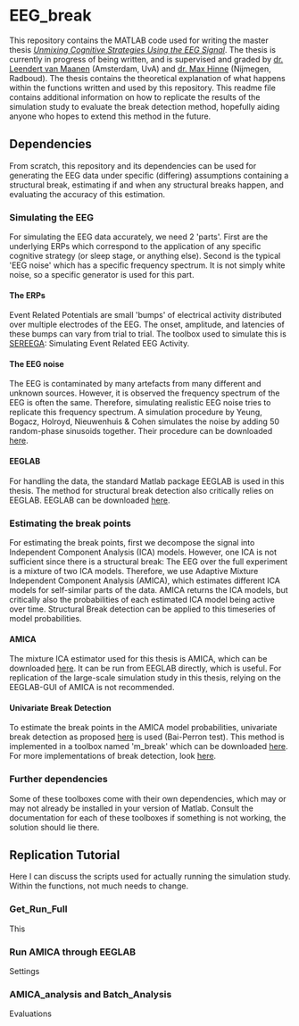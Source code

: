 # EEG_break
This repository contains the MATLAB code used for writing the master thesis [_Unmixing Cognitive Strategies Using the EEG Signal_](https://www.overleaf.com/read/tkgqkrqbdgjr). The thesis is currently in progress of being written, and is supervised and graded by [dr. Leendert van Maanen](http://www.leendertvanmaanen.com) (Amsterdam, UvA) and [dr. Max Hinne](http://www.cs.ru.nl/~mhinne/) (Nijmegen, Radboud). The thesis contains the theoretical explanation of what happens within the functions written and used by this repository. This readme file contains additional information on how to replicate the results of the simulation study to evaluate the break detection method, hopefully aiding anyone who hopes to extend this method in the future.

## Dependencies
From scratch, this repository and its dependencies can be used for generating the EEG data under specific (differing) assumptions containing a structural break, estimating if and when any structural breaks happen, and evaluating the accuracy of this estimation.

### Simulating the EEG
For simulating the EEG data accurately, we need 2 'parts'. First are the underlying ERPs which correspond to the application of any specific cognitive strategy (or sleep stage, or anything else). Second is the typical 'EEG noise' which has a specific frequency spectrum. It is not simply white noise, so a specific generator is used for this part.

#### The ERPs
Event Related Potentials are small 'bumps' of electrical activity distributed over multiple electrodes of the EEG. The onset, amplitude, and latencies of these bumps can vary from trial to trial. The toolbox used to simulate this is [SEREEGA](https://github.com/lrkrol/SEREEGA): Simulating Event Related EEG Activity.

#### The EEG noise
The EEG is contaminated by many artefacts from many different and unknown sources. However, it is observed the frequency spectrum of the EEG is often the same. Therefore, simulating realistic EEG noise tries to replicate this frequency spectrum. A simulation procedure by Yeung, Bogacz, Holroyd, Nieuwenhuis & Cohen simulates the noise by adding 50 random-phase sinusoids together. Their procedure can be downloaded [here](https://data.mrc.ox.ac.uk/data-set/simulated-eeg-data-generator).

#### EEGLAB
For handling the data, the standard Matlab package EEGLAB is used in this thesis. The method for structural break detection also critically relies on EEGLAB. EEGLAB can be downloaded [here](https://sccn.ucsd.edu/eeglab/download.php).

### Estimating the break points
For estimating the break points, first we decompose the signal into Independent Component Analysis (ICA) models. However, one ICA is not sufficient since there is a structural break: The EEG over the full experiment is a mixture of two ICA models. Therefore, we use Adaptive Mixture Independent Component Analysis (AMICA), which estimates different ICA models for self-similar parts of the data. AMICA returns the ICA models, but critically also the probabilities of each estimated ICA model being active over time. Structural Break detection can be applied to this timeseries of model probabilities.

#### AMICA
The mixture ICA estimator used for this thesis is AMICA, which can be downloaded [here](https://sccn.ucsd.edu/~jason/amica_web.html). It can be run from EEGLAB directly, which is useful. For replication of the large-scale simulation study in this thesis, relying on the EEGLAB-GUI of AMICA is not recommended.

#### Univariate Break Detection
To estimate the break points in the AMICA model probabilities, univariate break detection as proposed [here](https://www.jstor.org/stable/pdf/2998540.pdf) is used (Bai-Perron test). This method is implemented in a toolbox named 'm_break' which can be downloaded [here](http://people.bu.edu/perron/code/m-break-matlab.zip). For more implementations of break detection, look [here](http://people.bu.edu/perron/code.html).

### Further dependencies
Some of these toolboxes come with their own dependencies, which may or may not already be installed in your version of Matlab. Consult the documentation for each of these toolboxes if something is not working, the solution should lie there.

## Replication Tutorial
Here I can discuss the scripts used for actually running the simulation study. Within the functions, not much needs to change.

### Get_Run_Full
This

### Run AMICA through EEGLAB
Settings

### AMICA_analysis and Batch_Analysis
Evaluations

